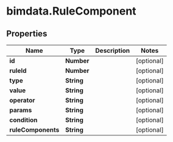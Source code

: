 # bimdata.RuleComponent

## Properties
Name | Type | Description | Notes
------------ | ------------- | ------------- | -------------
**id** | **Number** |  | [optional] 
**ruleId** | **Number** |  | [optional] 
**type** | **String** |  | [optional] 
**value** | **String** |  | [optional] 
**operator** | **String** |  | [optional] 
**params** | **String** |  | [optional] 
**condition** | **String** |  | [optional] 
**ruleComponents** | **String** |  | [optional] 


